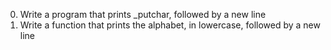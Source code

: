 0. Write a program that prints _putchar, followed by a new line
1. Write a function that prints the alphabet, in lowercase, followed by a new line
